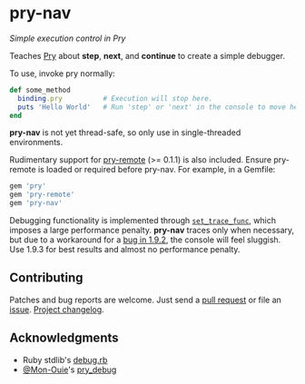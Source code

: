 pry-nav
=======

_Simple execution control in Pry_

Teaches [Pry][pry] about **step**, **next**, and **continue** to create a simple
debugger.

To use, invoke pry normally:

```ruby
def some_method
  binding.pry          # Execution will stop here.
  puts 'Hello World'   # Run 'step' or 'next' in the console to move here.
end
```

**pry-nav** is not yet thread-safe, so only use in single-threaded environments.

Rudimentary support for [pry-remote][pry-remote] (>= 0.1.1) is also included.
Ensure pry-remote is loaded or required before pry-nav. For example, in a
Gemfile:

```ruby
gem 'pry'
gem 'pry-remote'
gem 'pry-nav'
```

Debugging functionality is implemented through
[`set_trace_func`][set_trace_func], which imposes a large performance
penalty. **pry-nav** traces only when necessary, but due to a workaround for a
[bug in 1.9.2][ruby-bug], the console will feel sluggish. Use 1.9.3 for best
results and almost no performance penalty.


## Contributing

Patches and bug reports are welcome. Just send a [pull request][pullrequests] or
file an [issue][issues]. [Project changelog][changelog].


## Acknowledgments

- Ruby stdlib's [debug.rb][debug.rb]
- [@Mon-Ouie][Mon-Ouie]'s [pry_debug][pry_debug]


[pry]:            http://pry.github.com
[pry-remote]:     https://github.com/Mon-Ouie/pry-remote
[set_trace_func]: http://www.ruby-doc.org/core-1.9.3/Kernel.html#method-i-set_trace_func
[ruby-bug]:       http://redmine.ruby-lang.org/issues/3921
[pullrequests]:   https://github.com/nixme/pry-nav/pulls
[issues]:         https://github.com/nixme/pry-nav/issues
[changelog]:      https://github.com/nixme/pry-nav/blob/master/CHANGELOG.md
[debug.rb]:       https://github.com/ruby/ruby/blob/trunk/lib/debug.rb
[Mon-Ouie]:       https://github.com/Mon-Ouie
[pry_debug]:      https://github.com/Mon-Ouie/pry_debug

